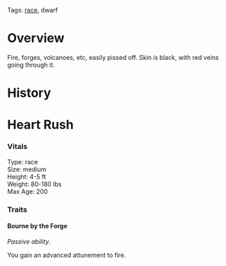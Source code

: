 Tags: [race](Races), dwarf

# Overview

Fire, forges, volcanoes, etc, easily pissed off. Skin is black, with red veins going through it. 

# History

# Heart Rush

### Vitals
Type: race  
Size: medium  
Height: 4-5 ft  
Weight: 80-180 lbs  
Max Age: 200  

### Traits

#### Bourne by the Forge
*Passive ability.*

You gain an advanced attunement to fire.